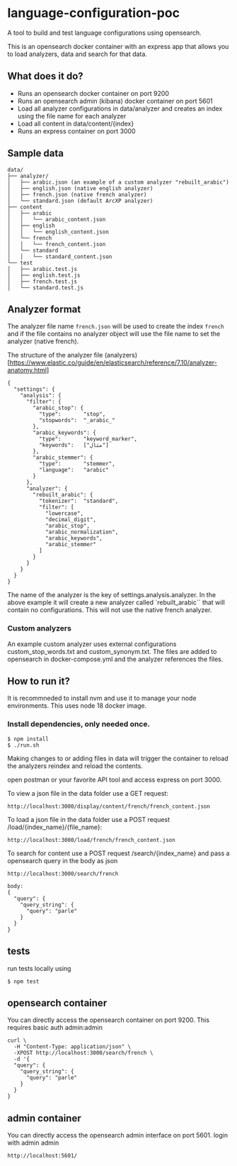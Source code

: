 # language-configuration-poc

A tool to build and test language configurations using opensearch.

This is an opensearch docker container with an express app that allows you to load analyzers, data and search for that data.

## What does it do?

- Runs an opensearch docker container on port 9200
- Runs an opensearch admin (kibana) docker container on port 5601
- Load all analyzer configurations in data/analyzer and creates an index using the file name for each analyzer
- Load all content in data/content/{index}
- Runs an express container on port 3000

## Sample data

```
data/
├── analyzer/
│   ├── arabic.json (an example of a custom analyzer "rebuilt_arabic")
│   ├── english.json (native english analyzer)
│   ├── french.json (native french analyzer)
│   └── standard.json (default ArcXP analyzer)
├── content
│   ├── arabic
│   │   └── arabic_content.json
│   ├── english
│   │   └── english_content.json
│   └── french
│   │   └── french_content.json
│   └── standard
│   │   └── standard_content.json
└── test
│   ├── arabic.test.js
│   ├── english.test.js
│   ├── french.test.js
│   └── standard.test.js
```

## Analyzer format

The analyzer file name `french.json` will be used to create the index `french` and if the file contains no analyzer object will use the file name to set the analyzer (native french).

The structure of the analyzer file (analyzers)[https://www.elastic.co/guide/en/elasticsearch/reference/7.10/analyzer-anatomy.html]

```
{
  "settings": {
    "analysis": {
      "filter": {
        "arabic_stop": {
          "type":       "stop",
          "stopwords":  "_arabic_"
        },
        "arabic_keywords": {
          "type":       "keyword_marker",
          "keywords":   ["مثال"]
        },
        "arabic_stemmer": {
          "type":       "stemmer",
          "language":   "arabic"
        }
      },
      "analyzer": {
        "rebuilt_arabic": {
          "tokenizer":  "standard",
          "filter": [
            "lowercase",
            "decimal_digit",
            "arabic_stop",
            "arabic_normalization",
            "arabic_keywords",
            "arabic_stemmer"
          ]
        }
      }
    }
  }
}
```

The name of the analyzer is the key of settings.analysis.analyzer. In the above example it will create a new analyzer called `rebuilt_arabic`` that will contain no configurations. This will not use the native french analyzer.

### Custom analyzers

An example custom analyzer uses external configurations custom_stop_words.txt and custom_synonym.txt. The files are added to
opensearch in docker-compose.yml and the analyzer references the files.

## How to run it?

It is recommneded to install nvm and use it to manage your node environments. This uses node 18 docker image.

### Install dependencies, only needed once.

```
$ npm install
$ ./run.sh
```

Making changes to or adding files in data will trigger the container to reload the analyzers reindex and reload the contents.

open postman or your favorite API tool and access express on port 3000.

To view a json file in the data folder use a GET request:

```
http://localhost:3000/display/content/french/french_content.json
```

To load a json file in the data folder use a POST request /load/{index_name}/{file_name}:

```
http://localhost:3000/load/french/french_content.json
```

To search for content use a POST request /search/{index_name} and pass a opensearch query in the body as json

```
http://localhost:3000/search/french

body:
{
  "query": {
    "query_string": {
      "query": "parle"
    }
  }
}
```

## tests

run tests locally using

```
$ npm test
```

## opensearch container

You can directly access the opensearch container on port 9200. This requires basic auth admin:admin

```
curl \
  -H "Content-Type: application/json" \
  -XPOST http://localhost:3000/search/french \
  -d '{
  "query": {
    "query_string": {
      "query": "parle"
    }
  }
}
```

## admin container

You can directly access the opensearch admin interface on port 5601. login with admin admin

```
http://localhost:5601/
```
